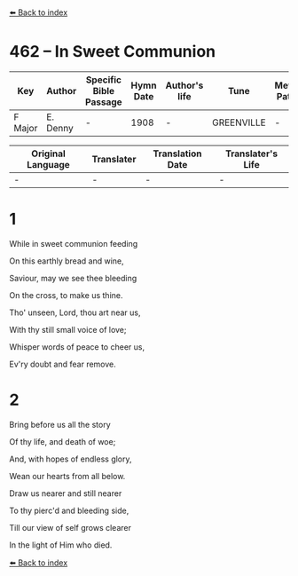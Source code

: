 [⬅️ Back to index](../README.md)

# 462 – In Sweet Communion

Key | Author   | Specific Bible Passage     |Hymn Date |Author's life |Tune |Metrical Pattern   |Composer/Source
-- | --------- | ---------------------------|----------|--------------|-----|-------------------|-------------  
F Major |E. Denny |- |1908 |- |GREENVILLE |- |Rousseau

Original Language | Translater | Translation Date   | Translater's Life  
----------------- | --------- | --------------------|-------------     
\- |- |- |-




# 1

While in sweet communion feeding

On this earthly bread and wine,

Saviour, may we see thee bleeding

On the cross, to make us thine.

Tho' unseen, Lord, thou art near us,

With thy still small voice of love;

Whisper words of peace to cheer us,

Ev'ry doubt and fear remove.



# 2

Bring before us all the story

Of thy life, and death of woe;

And, with hopes of endless glory,

Wean our hearts from all below.

Draw us nearer and still nearer

To thy pierc'd and bleeding side,

Till our view of self grows clearer

In the light of Him who died.



[⬅️ Back to index](../README.md)
